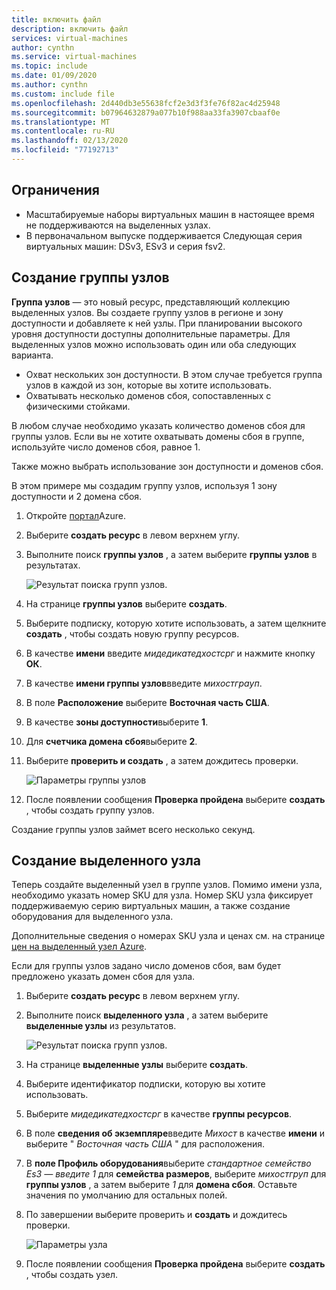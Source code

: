 ```yaml
---
title: включить файл
description: включить файл
services: virtual-machines
author: cynthn
ms.service: virtual-machines
ms.topic: include
ms.date: 01/09/2020
ms.author: cynthn
ms.custom: include file
ms.openlocfilehash: 2d440db3e55638fcf2e3d3f3fe76f82ac4d25948
ms.sourcegitcommit: b07964632879a077b10f988aa33fa3907cbaaf0e
ms.translationtype: MT
ms.contentlocale: ru-RU
ms.lasthandoff: 02/13/2020
ms.locfileid: "77192713"
---
```

## <a name="limitations"></a>Ограничения

- Масштабируемые наборы виртуальных машин в настоящее время не поддерживаются на выделенных узлах.
- В первоначальном выпуске поддерживается Следующая серия виртуальных машин: DSv3, ESv3 и серия fsv2. 

## <a name="create-a-host-group"></a>Создание группы узлов

**Группа узлов** — это новый ресурс, представляющий коллекцию выделенных узлов. Вы создаете группу узлов в регионе и зону доступности и добавляете к ней узлы. При планировании высокого уровня доступности доступны дополнительные параметры. Для выделенных узлов можно использовать один или оба следующих варианта. 
- Охват нескольких зон доступности. В этом случае требуется группа узлов в каждой из зон, которые вы хотите использовать.
- Охватывать несколько доменов сбоя, сопоставленных с физическими стойками. 
 
В любом случае необходимо указать количество доменов сбоя для группы узлов. Если вы не хотите охватывать домены сбоя в группе, используйте число доменов сбоя, равное 1. 

Также можно выбрать использование зон доступности и доменов сбоя. 

В этом примере мы создадим группу узлов, используя 1 зону доступности и 2 домена сбоя. 


1. Откройте [портал](https://portal.azure.com)Azure.
1. Выберите **создать ресурс** в левом верхнем углу.
1. Выполните поиск **группы узлов** , а затем выберите **группы узлов** в результатах.

    ![Результат поиска групп узлов.](./media/virtual-machines-common-dedicated-hosts-portal/host-group.png)
1. На странице **группы узлов** выберите **создать**.
1. Выберите подписку, которую хотите использовать, а затем щелкните **создать** , чтобы создать новую группу ресурсов.
1. В качестве **имени** введите *мидедикатедхостсрг* и нажмите кнопку **ОК**.
1. В качестве **имени группы узлов**введите *михостграуп*.
1. В поле **Расположение** выберите **Восточная часть США**.
1. В качестве **зоны доступности**выберите **1**.
1. Для **счетчика домена сбоя**выберите **2**.
1. Выберите **проверить и создать** , а затем дождитесь проверки.

    ![Параметры группы узлов](./media/virtual-machines-common-dedicated-hosts-portal/host-group-settings.png)
1. После появлении сообщения **Проверка пройдена** выберите **создать** , чтобы создать группу узлов.

Создание группы узлов займет всего несколько секунд.

## <a name="create-a-dedicated-host"></a>Создание выделенного узла

Теперь создайте выделенный узел в группе узлов. Помимо имени узла, необходимо указать номер SKU для узла. Номер SKU узла фиксирует поддерживаемую серию виртуальных машин, а также создание оборудования для выделенного узла.

Дополнительные сведения о номерах SKU узла и ценах см. на странице [цен на выделенный узел Azure](https://aka.ms/ADHPricing).

Если для группы узлов задано число доменов сбоя, вам будет предложено указать домен сбоя для узла.  

1. Выберите **создать ресурс** в левом верхнем углу.
1. Выполните поиск **выделенного узла** , а затем выберите **выделенные узлы** из результатов.

    ![Результат поиска групп узлов.](./media/virtual-machines-common-dedicated-hosts-portal/host.png)
1. На странице **выделенные узлы** выберите **создать**.
1. Выберите идентификатор подписки, которую вы хотите использовать.
1. Выберите *мидедикатедхостсрг* в качестве **группы ресурсов**.
1. В поле **сведения об экземпляре**введите *Михост* в качестве **имени** и выберите " *Восточная часть США* " для расположения.
1. В **поле Профиль оборудования**выберите *стандартное семейство Es3 — введите 1* для **семейства размеров**, выберите *михостгруп* для **группы узлов** , а затем выберите *1* для **домена сбоя**. Оставьте значения по умолчанию для остальных полей.
1. По завершении выберите проверить и **создать** и дождитесь проверки.

    ![Параметры узла](./media/virtual-machines-common-dedicated-hosts-portal/host-settings.png)
1. После появлении сообщения **Проверка пройдена** выберите **создать** , чтобы создать узел.


